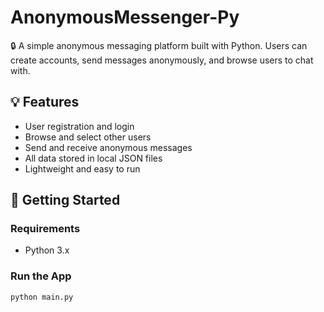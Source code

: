 # AnonymousMessenger-Py

🔒 A simple anonymous messaging platform built with Python. Users can create accounts, send messages anonymously, and browse users to chat with.

## 💡 Features

- User registration and login
- Browse and select other users
- Send and receive anonymous messages
- All data stored in local JSON files
- Lightweight and easy to run

## 🚀 Getting Started

### Requirements
- Python 3.x

### Run the App
```bash
python main.py
